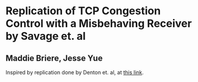 # Replication of TCP Congestion Control with a Misbehaving Receiver by Savage et. al
## Maddie Briere, Jesse Yue

Inspired by replication done by Denton et. al, at [this link](https://reproducingnetworkresearch.wordpress.com/2017/06/05/cs244-17-tcp-congestion-control-with-a-misbehaving-receiver/?fbclid=IwAR3R_o_dlkZ_Q98VZ131_eNLbhF6kuBNjDasd6qVJIePYUj3GtyHjXX4Mxs).
